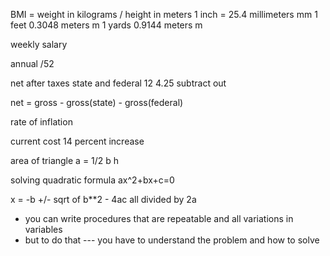 

BMI = weight in kilograms / height in meters
1 inch = 25.4 millimeters mm
1 feet 0.3048 meters m
1 yards 0.9144 meters m

weekly salary

annual
/52

net after taxes
state and federal
12
4.25
subtract out

net = gross - gross(state) - gross(federal)

rate of inflation

current cost
14 percent increase

area of triangle
a = 1/2 b h


solving quadratic formula
ax^2+bx+c=0

x = -b +/- sqrt of b**2 - 4ac all divided by 2a



- you can write procedures that are repeatable and all variations in variables
- but to do that --- you have to understand the problem and how to solve